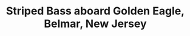 ---
title: Striped Bass aboard Golden Eagle, Belmar, New Jersey
# date: 01-01-2222 # day-month-year
description: Striped Bass aboard Golden Eagle, Belmar, New Jersey
thumb: /assets/images/blog--ross-striped-bass.jpg
image: /assets/images/blog--ross-striped-bass.jpg
angler-name: Ross Scroble
# angler-links: 
#     website: a-url-goes-here
#     twitter: a-url-goes-here
#     facebook: a-url-goes-here
#     instagram: a-url-goes-here
#     pinterest: a-url-goes-here

# reel-type: spinning
# reel-series: 800  

location: Belmar, New Jersey
fish: Striped Bass
# fish-length: 49 in.
# fish-weight: 78 lbs.
---